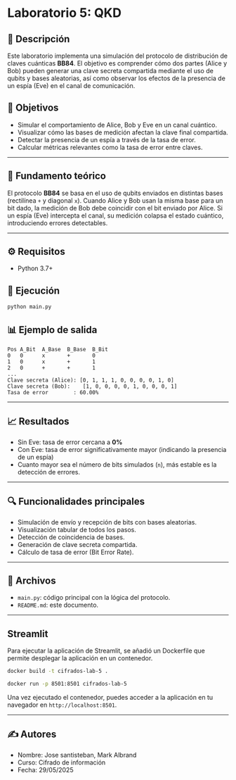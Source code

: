 
# Laboratorio 5: QKD

## 📘 Descripción

Este laboratorio implementa una simulación del protocolo de distribución de claves cuánticas **BB84**. El objetivo es comprender cómo dos partes (Alice y Bob) pueden generar una clave secreta compartida mediante el uso de qubits y bases aleatorias, así como observar los efectos de la presencia de un espía (Eve) en el canal de comunicación.

## 🧪 Objetivos

- Simular el comportamiento de Alice, Bob y Eve en un canal cuántico.
- Visualizar cómo las bases de medición afectan la clave final compartida.
- Detectar la presencia de un espía a través de la tasa de error.
- Calcular métricas relevantes como la tasa de error entre claves.

---

## 🧠 Fundamento teórico

El protocolo **BB84** se basa en el uso de qubits enviados en distintas bases (rectilínea `+` y diagonal `x`). Cuando Alice y Bob usan la misma base para un bit dado, la medición de Bob debe coincidir con el bit enviado por Alice. Si un espía (Eve) intercepta el canal, su medición colapsa el estado cuántico, introduciendo errores detectables.

---

## ⚙️ Requisitos

- Python 3.7+


## 🚀 Ejecución

```bash
python main.py
```



## 📊 Ejemplo de salida

```
Pos A_Bit  A_Base  B_Base  B_Bit
0   0      x       +       0
1   0      x       +       1
2   0      +       +       1
...
Clave secreta (Alice): [0, 1, 1, 1, 0, 0, 0, 0, 1, 0]
Clave secreta (Bob):    [1, 0, 0, 0, 0, 1, 0, 0, 0, 1]
Tasa de error        : 60.00%
```

---

## 📈 Resultados

* Sin Eve: tasa de error cercana a **0%**
* Con Eve: tasa de error significativamente mayor (indicando la presencia de un espía)
* Cuanto mayor sea el número de bits simulados (`n`), más estable es la detección de errores.

---

## 🔍 Funcionalidades principales

* Simulación de envío y recepción de bits con bases aleatorias.
* Visualización tabular de todos los pasos.
* Detección de coincidencia de bases.
* Generación de clave secreta compartida.
* Cálculo de tasa de error (Bit Error Rate).

---

## 📁 Archivos

* `main.py`: código principal con la lógica del protocolo.
* `README.md`: este documento.


---

## Streamlit

Para ejecutar la aplicación de Streamlit, se añadió un Dockerfile que permite desplegar la aplicación en un contenedor.

``` bash
docker build -t cifrados-lab-5 .
```

``` bash
docker run -p 8501:8501 cifrados-lab-5
```

Una vez ejecutado el contenedor, puedes acceder a la aplicación en tu navegador en `http://localhost:8501`.

---

## ✍️ Autores

* Nombre: Jose santisteban, Mark Albrand
* Curso: Cifrado de información
* Fecha: 29/05/2025

